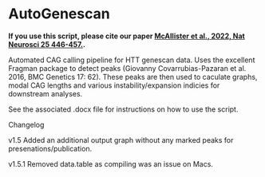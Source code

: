 # AutoGenescan
**If you use this script, please cite our paper [McAllister et al., 2022, Nat Neurosci 25 446-457.](https://pubmed.ncbi.nlm.nih.gov/35379994/).**

Automated CAG calling pipeline for HTT genescan data. Uses the excellent Fragman package to detect peaks (Giovanny Covarrubias-Pazaran et al. 2016, BMC Genetics 17: 62). These peaks are then used to caculate graphs, modal CAG lengths and various instability/expansion indicies for downstream analyses.

See the associated .docx file for instructions on how to use the script.

Changelog

v1.5
Added an additional output graph without any marked peaks for presenations/publication.

v1.5.1
Removed data.table as compiling was an issue on Macs.
